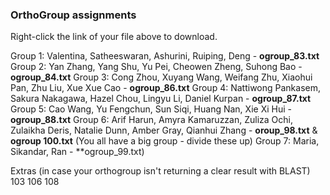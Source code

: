 ### OrthoGroup assignments

Right-click the link of your file above to download. 

Group 1: Valentina, Satheeswaran, Ashurini, Ruiping, Deng - **ogroup_83.txt** 
Group 2: Yan Zhang, Yang Shu, Yu Pei, Cheowen Zheng, Suhong Bao - **ogroup_84.txt** 
Group 3: Cong Zhou, Xuyang Wang, Weifang Zhu, Xiaohui Pan, Zhu Liu, Xue Xue Cao - **ogroup_86.txt** 
Group 4: Nattiwong Pankasem, Sakura Nakagawa, Hazel Chou, Lingyu Li, Daniel Kurpan - **ogroup_87.txt** 
Group 5: Cao Wang, Yu Fengchun, Sun Siqi, Huang Nan, Xie Xi Hui - **ogroup_88.txt** 
Group 6: Arif Harun, Amyra Kamaruzzan, Zuliza Ochi, Zulaikha Deris, Natalie Dunn, Amber Gray, Qianhui Zhang - **oroup_98.txt** & **ogroup 100.txt** (You all have a big group - divide these up) 
Group 7: Maria, Sikandar, Ran - **ogroup_99.txt) 

Extras (in case your orthogroup isn't returning a clear result with BLAST)
103 
106 
108
